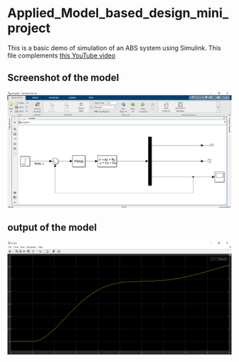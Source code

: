 # Applied_Model_based_design_mini_project


This is a basic demo of simulation of an ABS system using Simulink. This file complements [this YouTube video](https://youtu.be/CJGlKCfGEA0)

## Screenshot of the model
![Autopilot - Simulink](https://github.com/AMohammedAsif/Applied_Model_based_design_mini_project/blob/main/Model.png)


## output of the model
![Autopilot - Simulink](https://github.com/AMohammedAsif/Applied_Model_based_design_mini_project/blob/main/output.png)
